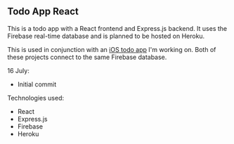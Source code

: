 ## Todo App React

This is a todo app with a React frontend and Express.js backend. It uses the Firebase real-time database and is planned to be hosted on Heroku. 

This is used in conjunction with an [iOS todo app](https://github.com/muhdmirzamz/TodoApp) I'm working on. Both of these projects connect to the same Firebase database.

16 July:
- Initial commit

Technologies used:
- React
- Express.js
- Firebase
- Heroku
